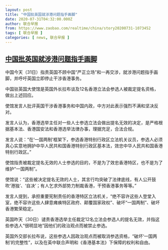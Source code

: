 ```yaml
---
layout: post
title: "中国批英国就涉港问题指手画脚"
date: 2020-07-31T04:32:00.000Z
author: 联合早报
from: https://www.zaobao.com/realtime/china/story20200731-1073452
tags: [ 联合早报 ]
categories: [ news, 联合早报 ]
---
```

<!--1596169920000-->
[中国批英国就涉港问题指手画脚](https://www.zaobao.com/realtime/china/story20200731-1073452)
------

<div>
<p>中国今天（31日）指责英国不顾中国“严正立场”和一再交涉，就涉港问题指手画脚，并呼吁英国立即停止干涉香港事务。</p><p>中国驻英国大使馆是英国外长拉布谈及12名香港立法会参选人被裁定提名资格，做出上述回应。</p><p>使馆发言人批评英国干涉香港事务和中国内政，中方对此表示强烈不满和坚决反对。</p><section id="imu"><div id="dfp-ad-imu1-wrapper" class="dfp-tag-wrapper"><div id="dfp-ad-imu1" class="dfp-tag-wrapper"></div></div></section><p>发言人认为，香港选举主任对一些人士参选立法会做出提名无效的决定，是严格根据基本法、香港国安法和香港选举法律办事，理据充足，合法合规。</p><p>发言人说：“在‘一国两制’框架下，参选香港特别行政区立法机关议员，参选人必须真心实意地拥护中华人民共和国香港特别行政区基本法，效忠中华人民共和国香港特别行政区。”</p><p>使馆指责被裁定提名无效的人士参选的目的，不是为了效忠香港特区，也不是为了维护“一国两制”。</p><p>使馆说：“这些被决定提名无效的人士，其言行均突破了法律底线，有人公开鼓吹‘港独’、‘自决’；有人乞求外部势力制裁香港，干预香港事务等等。”</p><div id="innity-in-post"></div><div id="dfp-ad-midarticlespecial-wrapper" class="dfp-tag-wrapper"><div id="dfp-ad-midarticlespecial" class="dfp-tag-wrapper"></div></div><p>发言人提到，承担重要宪制责任的香港特区立法机关，“绝不容许这些人登堂入室，绝不容许这些人肆意瘫痪特区政府、颠覆国家政权”、破坏“一国两制”、破坏香港繁荣稳定。</p><p>英国昨天（30日）谴责香港选举主任裁定12名立法会参选人的提名无效，并指这些参选人“很明显地”因他们的政治观点而被禁止参选。</p><p>英国外交部长拉布说，这些参选人因政治观点而被取消参选资格，“破坏‘一国两制’的完整性”，以及在英中联合声明和《香港基本法》下保障的权利和自由。</p>
</div>
